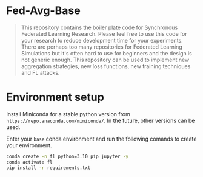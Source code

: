# Fed-Avg-Base

> This repository contains the boiler plate code for Synchronous Federated Learning Research. Please feel free to use this code for your research to reduce development time for your experiments. There are perhaps too many repositories for Federated Learning Simulations but it's often hard to use for beginners  and the design is not generic enough. This repository can be used to implement new aggregation strategies, new loss functions, new training techniques and FL attacks. 


# Environment setup
Install Miniconda for a stable python version from `https://repo.anaconda.com/miniconda/`. In the future, other versions can be used. 

Enter your `base` conda environment and run the following comands to create your environment. 
```bash
conda create -n fl python=3.10 pip jupyter -y
conda activate fl
pip install -r requirements.txt
```


